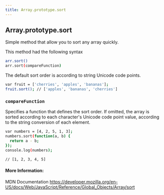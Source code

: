 ```yaml
---
title: Array.prototype.sort
---
```

## Array.prototype.sort

Simple method that allow you to sort any array quickly.

This method had the following syntax
```sh
arr.sort()
arr.sort(compareFunction)
```

The default sort order is according to string Unicode code points.

```sh
var fruit = ['cherries', 'apples', 'bananas'];
fruit.sort(); // ['apples', 'bananas', 'cherries']
```

### `compareFunction`
Specifies a function that defines the sort order. If omitted, the array is sorted according to each character's Unicode code point value, according to the string conversion of each element.

```sh
var numbers = [4, 2, 5, 1, 3];
numbers.sort(function(a, b) {
  return a - b;
});
console.log(numbers);

// [1, 2, 3, 4, 5]
```

#### More Information:
MDN Documentation https://developer.mozilla.org/en-US/docs/Web/JavaScript/Reference/Global_Objects/Array/sort


